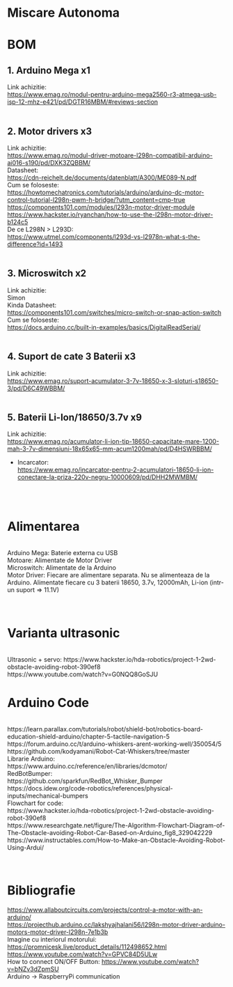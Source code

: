 # Miscare Autonoma
# BOM

## 1. Arduino Mega x1
Link achizitie:<br>
https://www.emag.ro/modul-pentru-arduino-mega2560-r3-atmega-usb-isp-12-mhz-e421/pd/DGTR16MBM/#reviews-section<br>
<br>
## 2. Motor drivers x3
Link achizitie:<br>
https://www.emag.ro/modul-driver-motoare-l298n-compatibil-arduino-ai016-s190/pd/DXK3ZQBBM/<br>
Datasheet:<br>
https://cdn-reichelt.de/documents/datenblatt/A300/ME089-N.pdf<br>
Cum se foloseste:<br>
https://howtomechatronics.com/tutorials/arduino/arduino-dc-motor-control-tutorial-l298n-pwm-h-bridge/?utm_content=cmp-true<br>
https://components101.com/modules/l293n-motor-driver-module<br>
https://www.hackster.io/ryanchan/how-to-use-the-l298n-motor-driver-b124c5<br>
De ce L298N > L293D:<br>
https://www.utmel.com/components/l293d-vs-l2978n-what-s-the-difference?id=1493<br>
<br>
## 3.	Microswitch x2
Link achizitie:<br>
Simon<br>
Kinda Datasheet:<br>
https://components101.com/switches/micro-switch-or-snap-action-switch<br>
Cum se foloseste:<br>
https://docs.arduino.cc/built-in-examples/basics/DigitalReadSerial/<br>
<br>
## 4.	Suport de cate 3 Baterii x3
Link achizitie:<br>
https://www.emag.ro/suport-acumulator-3-7v-18650-x-3-sloturi-s18650-3/pd/D6C49WBBM/<br>
<br>
## 5.	Baterii Li-Ion/18650/3.7v x9
Link achizitie:<br>
https://www.emag.ro/acumulator-li-ion-tip-18650-capacitate-mare-1200-mah-3-7v-dimensiuni-18x65x65-mm-acum1200mah/pd/D4HSWRBBM/<br>
+ Incarcator:<br>
https://www.emag.ro/incarcator-pentru-2-acumulatori-18650-li-ion-conectare-la-priza-220v-negru-10000609/pd/DHH2MWMBM/<br>
<br>
<br>

# Alimentarea
<br>
Arduino Mega: Baterie externa cu USB<br>
Motoare: Alimentate de Motor Driver<br>
Microswitch: Alimentate de la Arduino<br>
Motor Driver: Fiecare are alimentare separata. Nu se alimenteaza de la Arduino. Alimentate fiecare cu 3 baterii 18650, 3.7v, 12000mAh, Li-ion (intr-un suport => 11.1V)<br>
<br>
<br>

# Varianta ultrasonic
<br>
Ultrasonic + servo: https://www.hackster.io/hda-robotics/project-1-2wd-obstacle-avoiding-robot-390ef8<br>
https://www.youtube.com/watch?v=G0NQQ8GoSJU<br>

# Arduino Code
<br>
https://learn.parallax.com/tutorials/robot/shield-bot/robotics-board-education-shield-arduino/chapter-5-tactile-navigation-5<br>
https://forum.arduino.cc/t/arduino-whiskers-arent-working-well/350054/5<br>
https://github.com/kodyamani/Robot-Cat-Whiskers/tree/master<br>
Librarie Arduino: <br>
https://www.arduino.cc/reference/en/libraries/dcmotor/<br>
RedBotBumper: <br>
https://github.com/sparkfun/RedBot_Whisker_Bumper<br>
https://docs.idew.org/code-robotics/references/physical-inputs/mechanical-bumpers<br>
Flowchart for code:<br>
https://www.hackster.io/hda-robotics/project-1-2wd-obstacle-avoiding-robot-390ef8<br>
https://www.researchgate.net/figure/The-Algorithm-Flowchart-Diagram-of-The-Obstacle-avoiding-Robot-Car-Based-on-Arduino_fig8_329042229<br>
https://www.instructables.com/How-to-Make-an-Obstacle-Avoiding-Robot-Using-Ardui/<br>



<br>
<br>

# Bibliografie
https://www.allaboutcircuits.com/projects/control-a-motor-with-an-arduino/<br>
https://projecthub.arduino.cc/lakshyajhalani56/l298n-motor-driver-arduino-motors-motor-driver-l298n-7e1b3b<br>
Imagine cu interiorul motorului:<br>
https://promnicesk.live/product_details/112498652.html<br>
https://www.youtube.com/watch?v=GPVC84D5ULw<br>
How to connect ON/OFF Button: https://www.youtube.com/watch?v=bNZv3dZpmSU<br>
Arduino -> RaspberryPi communication
